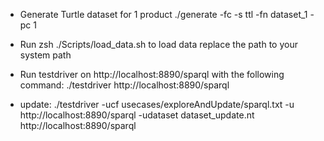 - Generate Turtle dataset for 1 product
./generate -fc -s ttl -fn dataset_1 -pc 1

- Run zsh ./Scripts/load_data.sh to load data
replace the path to your system path

- Run testdriver on http://localhost:8890/sparql with the following command:
./testdriver http://localhost:8890/sparql

- update: ./testdriver -ucf usecases/exploreAndUpdate/sparql.txt -u http://localhost:8890/sparql -udataset dataset_update.nt http://localhost:8890/sparql